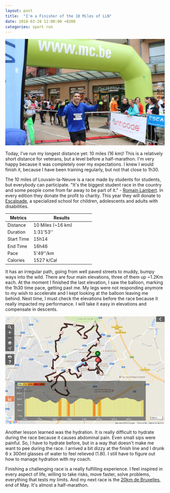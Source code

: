 ```yaml
---
layout: post
title:  "I'm a Finisher of the 10 Miles of LLN"
date: 2018-03-28 12:00:00 +0200
categories: sport run
---
```


![Finishing the race](/images/posts/ten-miles-lln.jpg)

Today, I've run my longest distance yet: 10 miles (16 km)! This is a relatively short distance for veterans, but a level before a half-marathon. I'm very happy because it was completely over my expectations. I knew I would finish it, because I have been training regularly, but not that close to 1h30.

<!-- more -->

The 10 miles of Louvain-la-Neuve is a race made by students for students, but everybody can participate. "It's the biggest student race in the country and some people come from far away to be part of it." - [Romain Lambert][dh-belgium]. In every edition they donate the profit to charity. This year they will donate to [Escalpade], a specialized school for children, adolescents and adults with disabilities.

<table class="table">
  <colgroup>
    <col width="30%" />
    <col width="70%" />
  </colgroup>
  <thead>
    <tr class="header">
      <th>Metrics</th>
      <th>Results</th>
    </tr>
  </thead>
  <tbody>
    <tr>
      <td>Distance</td>
      <td>10 Miles (~16 km)</td>
    </tr>
    <tr>
      <td>Duration</td>
      <td>1:31'53''</td>
    </tr>
    <tr>
      <td>Start Time</td>
      <td>15h14</td>
    </tr>
    <tr>
      <td>End Time</td>
      <td>16h46</td>
    </tr>
    <tr>
      <td>Pace</td>
      <td>5'49''/km</td>
    </tr>    
    <tr>
      <td>Calories</td>
      <td>1527 k/Cal</td>
    </tr>
  </tbody>
</table>

It has an irregular path, going from well paved streets to muddy, bumpy ways into the wild. There are four main elevations, three of them up ~1.2Km each. At the moment I finished the last elevation, I saw the balloon, marking the 1h30 time pace, getting past me. My legs were not responding anymore to my wish to accelerate and I kept looking at the balloon leaving me behind. Next time, I must check the elevations before the race because it really impacted my performance. I will take it easy in elevations and compensate in descents.

![Details of the track](/images/posts/ten-miles-lln-2.png)

Another lesson learned was the hydration. It is really difficult to hydrate during the race because it causes abdominal pain. Even small sips were painful. So, I have to hydrate before, but in a way that doesn't make me want to pee during the race. I arrived a bit dizzy at the finish line and I drunk 6 x 300ml glasses of water to feel relieved (1.8l). I still have to figure out how to manage hydration with my coach.

Finishing a challenging race is a really fulfilling experience. I feel inspired in every aspect of life, willing to take risks, move faster, solve problems, everything that tests my limits. And my next race is the [20km de Bruxelles][20kmdebruxelles], end of May. It's almost a half-marathon.

[dh-belgium]: http://www.dhnet.be/sports/omnisports/running/les-10-miles-de-lln-le-plus-grand-jogging-estudiantin-de-belgique-58d1a20bcd705cd98e165af6
[Escalpade]: http://escalpade.be
[20kmdebruxelles]: http://www.20kmdebruxelles.be
